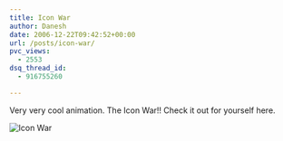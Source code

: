 ```yaml
---
title: Icon War
author: Danesh
date: 2006-12-22T09:42:52+00:00
url: /posts/icon-war/
pvc_views:
  - 2553
dsq_thread_id:
  - 916755260

---
```

Very very cool animation. The Icon War!! Check it out for yourself here.

<span class="imagelink"><img alt="Icon War" id="image17" src="/techblog/wp-content/uploads/2006/12/icon-war.thumbnail.png" /></span>